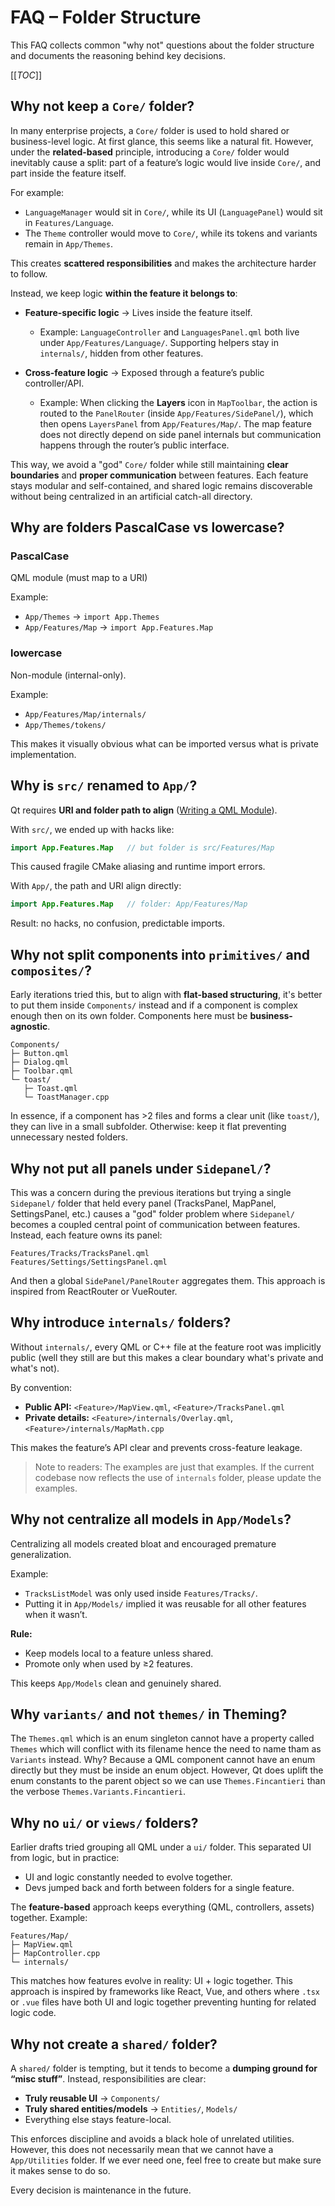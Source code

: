 # FAQ – Folder Structure

This FAQ collects common "why not" questions about the folder structure and documents the reasoning behind key decisions.

[[_TOC_]]

## Why not keep a `Core/` folder?

In many enterprise projects, a `Core/` folder is used to hold shared or business-level logic. At first glance, this seems like a natural fit. However, under the **related-based** principle, introducing a `Core/` folder would inevitably cause a split: part of a feature’s logic would live inside `Core/`, and part inside the feature itself.

For example:

- `LanguageManager` would sit in `Core/`, while its UI (`LanguagePanel`) would sit in `Features/Language`.
- The `Theme` controller would move to `Core/`, while its tokens and variants remain in `App/Themes`.

This creates **scattered responsibilities** and makes the architecture harder to follow.

Instead, we keep logic **within the feature it belongs to**:

- **Feature-specific logic** → Lives inside the feature itself.

  - Example: `LanguageController` and `LanguagesPanel.qml` both live under `App/Features/Language/`. Supporting helpers stay in `internals/`, hidden from other features.

- **Cross-feature logic** → Exposed through a feature’s public controller/API.

  - Example: When clicking the **Layers** icon in `MapToolbar`, the action is routed to the `PanelRouter` (inside `App/Features/SidePanel/`), which then opens `LayersPanel` from `App/Features/Map/`. The map feature does not directly depend on side panel internals but communication happens through the router’s public interface.

This way, we avoid a "god" `Core/` folder while still maintaining **clear boundaries** and **proper communication** between features. Each feature stays modular and self-contained, and shared logic remains discoverable without being centralized in an artificial catch-all directory.


## Why are folders PascalCase vs lowercase?

### **PascalCase**

QML module (must map to a URI)

Example:

- `App/Themes` -> `import App.Themes`
- `App/Features/Map` -> `import App.Features.Map`

### **lowercase**

Non-module (internal-only).

Example:

- `App/Features/Map/internals/`
- `App/Themes/tokens/`

This makes it visually obvious what can be imported versus what is private implementation.

## Why is `src/` renamed to `App/`?

Qt requires **URI and folder path to align** ([Writing a QML Module](https://doc.qt.io/qt-6/qtqml-writing-a-module.html)).

With `src/`, we ended up with hacks like:

```qml
import App.Features.Map   // but folder is src/Features/Map
```

This caused fragile CMake aliasing and runtime import errors.


With `App/`, the path and URI align directly:

```qml
import App.Features.Map   // folder: App/Features/Map
```

Result: no hacks, no confusion, predictable imports.

## Why not split components into `primitives/` and `composites/`?

Early iterations tried this, but to align with **flat-based structuring**, it's better to put them inside `Components/` instead and if a component is complex enough then on its own folder. Components here must be **business-agnostic**.

```
Components/
├─ Button.qml
├─ Dialog.qml
├─ Toolbar.qml
└─ toast/
   ├─ Toast.qml
   └─ ToastManager.cpp
```

In essence, if a component has >2 files and forms a clear unit (like `toast/`), they can live in a small subfolder. Otherwise: keep it flat preventing unnecessary nested folders.

## Why not put all panels under `Sidepanel/`?

This was a concern during the previous iterations but trying a single `Sidepanel/` folder that held every panel (TracksPanel, MapPanel, SettingsPanel, etc.) causes a "god" folder problem where `Sidepanel/` becomes a coupled central point of communication between features. Instead, each feature owns its panel:

```
Features/Tracks/TracksPanel.qml
Features/Settings/SettingsPanel.qml
```

And then a global `SidePanel/PanelRouter` aggregates them. This approach is inspired from ReactRouter or VueRouter.

## Why introduce `internals/` folders?

Without `internals/`, every QML or C++ file at the feature root was implicitly public (well they still are but this makes a clear boundary what's private and what's not).

By convention:

- **Public API:** `<Feature>/MapView.qml`, `<Feature>/TracksPanel.qml`
- **Private details:** `<Feature>/internals/Overlay.qml`, `<Feature>/internals/MapMath.cpp`

This makes the feature’s API clear and prevents cross-feature leakage.

> Note to readers: The examples are just that examples. If the current codebase now reflects the use of `internals` folder, please update the examples.

## Why not centralize all models in `App/Models`?

Centralizing all models created bloat and encouraged premature generalization.

Example:

- `TracksListModel` was only used inside `Features/Tracks/`.
- Putting it in `App/Models/` implied it was reusable for all other features when it wasn’t.

**Rule:**

- Keep models local to a feature unless shared.
- Promote only when used by ≥2 features.

This keeps `App/Models` clean and genuinely shared.

## Why `variants/` and not `themes/` in Theming?

The `Themes.qml` which is an enum singleton cannot have a property called `Themes` which will conflict with its filename hence the need to name tham as `Variants` instead. Why? Because a QML component cannot have an enum directly but they must be inside an enum object. However, Qt does uplift the enum constants to the parent object so we can use `Themes.Fincantieri` than the verbose `Themes.Variants.Fincantieri`.

## Why no `ui/` or `views/` folders?

Earlier drafts tried grouping all QML under a `ui/` folder. This separated UI from logic, but in practice:

- UI and logic constantly needed to evolve together.
- Devs jumped back and forth between folders for a single feature.

The **feature-based** approach keeps everything (QML, controllers, assets) together. Example:

```
Features/Map/
├─ MapView.qml
├─ MapController.cpp
└─ internals/
```

This matches how features evolve in reality: UI + logic together. This approach is inspired by frameworks like React, Vue, and others where `.tsx` or `.vue` files have both UI and logic together preventing hunting for related logic code.

## Why not create a `shared/` folder?

A `shared/` folder is tempting, but it tends to become a **dumping ground for “misc stuff”**. Instead, responsibilities are clear:

- **Truly reusable UI** -> `Components/`
- **Truly shared entities/models** -> `Entities/`, `Models/`
- Everything else stays feature-local.

This enforces discipline and avoids a black hole of unrelated utilities. However, this does not necessarily mean that we cannot have a `App/Utilities` folder. If we ever need one, feel free to create but make sure it makes sense to do so.

Every decision is maintenance in the future.
